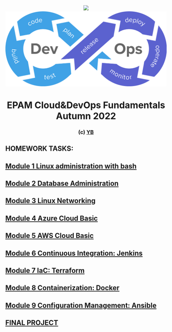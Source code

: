 <div id="header" align="center">
  <img src="src="https://github.com/NOKnowitAll/EPAM/blob/main/DevOps.png" width="600"/>
</div>
<img style="align: center; width: 600px;" src="https://github.com/NOKnowitAll/EPAM/blob/main/DevOps.png" >
<h1 align="center">EPAM Cloud&DevOps Fundamentals Autumn 2022</h1>
<h3 align="center">(c) <a href="http://yb.pp.ua/" target="_blank">YB</a>  </h3>

## HOMEWORK TASKS: 

## [Module 1 Linux administration with bash](https://github.com/NOKnowitAll/EPAM/tree/main/Module1_Linux_administration_with_bash)
## [Module 2 Database Administration](https://github.com/NOKnowitAll/EPAM/tree/main/Module2_Database_Administration)
## [Module 3 Linux Networking](https://github.com/NOKnowitAll/EPAM/tree/main/Module3_Linux_Networking)
## [Module 4 Azure Cloud Basic](https://github.com/NOKnowitAll/EPAM/tree/main/Module4_Azure_Cloud_Basic)
## [Module 5 AWS Cloud Basic](https://github.com/NOKnowitAll/EPAM/tree/main/Module5_AWS_Cloud_Basic)
## [Module 6 Continuous Integration: Jenkins](https://github.com/NOKnowitAll/EPAM/tree/main/Module6_Continuous_Integration_Jenkins)
## [Module 7 IaC: Terraform](https://github.com/NOKnowitAll/EPAM/tree/main/Module7_IaC_Terraform)
## [Module 8 Containerization: Docker](https://github.com/NOKnowitAll/EPAM/tree/main/Module8_Containerization_Docker)
## [Module 9 Configuration Management: Ansible](https://github.com/NOKnowitAll/EPAM/tree/main/Module9_Configuration_Management_Ansible)
## [FINAL PROJECT](https://github.com/NOKnowitAll/EPAM/tree/main/FINAL_PROJECT)





